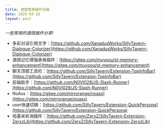 ```yaml
---
title: 酒馆常用插件合辑
date: 2025-03-26
layout: post
---
```


_一些常用的酒馆插件分享!_

- 多彩对话引用文字：[https://github.com/XanadusWorks/SillyTavern-Dialogue-Colorizer](https://github.com/XanadusWorks/SillyTavern-Dialogue-Colorizer)
- 酒馆记忆增强表格插件：[https://gitee.com/muyoou/st-memory-enhancement](https://gitee.com/muyoou/st-memory-enhancement)
- 聊天顶部工具栏：[https://github.com/SillyTavern/Extension-TopInfoBar](https://github.com/SillyTavern/Extension-TopInfoBar)
- 前端助手：[https://github.com/N0VI028/JS-Slash-Runner](https://github.com/N0VI028/JS-Slash-Runner)
- NoAss：[https://gitee.com/mirrorange/noass](https://gitee.com/mirrorange/noass)
- user快速切换：[https://github.com/SillyTavern/Extension-QuickPersona](https://github.com/SillyTavern/Extension-QuickPersona)
- 哈基米轮询插件：[https://github.com/ZerxZ/SillyTavern-Extension-ZerxzLib](https://github.com/ZerxZ/SillyTavern-Extension-ZerxzLib)
